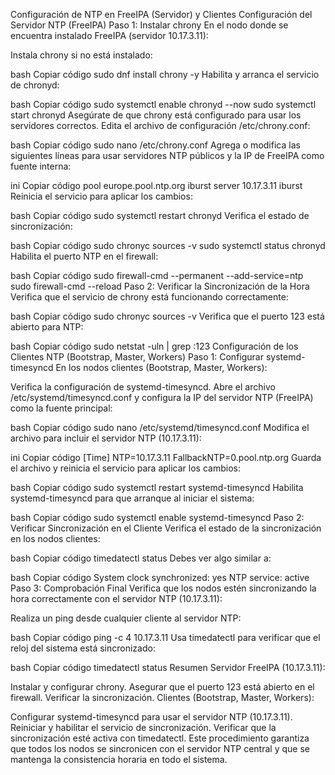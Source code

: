 Configuración de NTP en FreeIPA (Servidor) y Clientes
Configuración del Servidor NTP (FreeIPA)
Paso 1: Instalar chrony
En el nodo donde se encuentra instalado FreeIPA (servidor 10.17.3.11):

Instala chrony si no está instalado:

bash
Copiar código
sudo dnf install chrony -y
Habilita y arranca el servicio de chronyd:

bash
Copiar código
sudo systemctl enable chronyd --now
sudo systemctl start chronyd
Asegúrate de que chrony está configurado para usar los servidores correctos. Edita el archivo de configuración /etc/chrony.conf:

bash
Copiar código
sudo nano /etc/chrony.conf
Agrega o modifica las siguientes líneas para usar servidores NTP públicos y la IP de FreeIPA como fuente interna:

ini
Copiar código
pool europe.pool.ntp.org iburst
server 10.17.3.11 iburst
Reinicia el servicio para aplicar los cambios:

bash
Copiar código
sudo systemctl restart chronyd
Verifica el estado de sincronización:

bash
Copiar código
sudo chronyc sources -v
sudo systemctl status chronyd
Habilita el puerto NTP en el firewall:

bash
Copiar código
sudo firewall-cmd --permanent --add-service=ntp
sudo firewall-cmd --reload
Paso 2: Verificar la Sincronización de la Hora
Verifica que el servicio de chrony está funcionando correctamente:

bash
Copiar código
sudo chronyc sources -v
Verifica que el puerto 123 está abierto para NTP:

bash
Copiar código
sudo netstat -uln | grep :123
Configuración de los Clientes NTP (Bootstrap, Master, Workers)
Paso 1: Configurar systemd-timesyncd
En los nodos clientes (Bootstrap, Master, Workers):

Verifica la configuración de systemd-timesyncd. Abre el archivo /etc/systemd/timesyncd.conf y configura la IP del servidor NTP (FreeIPA) como la fuente principal:

bash
Copiar código
sudo nano /etc/systemd/timesyncd.conf
Modifica el archivo para incluir el servidor NTP (10.17.3.11):

ini
Copiar código
[Time]
NTP=10.17.3.11
FallbackNTP=0.pool.ntp.org
Guarda el archivo y reinicia el servicio para aplicar los cambios:

bash
Copiar código
sudo systemctl restart systemd-timesyncd
Habilita systemd-timesyncd para que arranque al iniciar el sistema:

bash
Copiar código
sudo systemctl enable systemd-timesyncd
Paso 2: Verificar Sincronización en el Cliente
Verifica el estado de la sincronización en los nodos clientes:

bash
Copiar código
timedatectl status
Debes ver algo similar a:

bash
Copiar código
System clock synchronized: yes
NTP service: active
Paso 3: Comprobación Final
Verifica que los nodos estén sincronizando la hora correctamente con el servidor NTP (10.17.3.11):

Realiza un ping desde cualquier cliente al servidor NTP:

bash
Copiar código
ping -c 4 10.17.3.11
Usa timedatectl para verificar que el reloj del sistema está sincronizado:

bash
Copiar código
timedatectl status
Resumen
Servidor FreeIPA (10.17.3.11):

Instalar y configurar chrony.
Asegurar que el puerto 123 está abierto en el firewall.
Verificar la sincronización.
Clientes (Bootstrap, Master, Workers):

Configurar systemd-timesyncd para usar el servidor NTP (10.17.3.11).
Reiniciar y habilitar el servicio de sincronización.
Verificar que la sincronización esté activa con timedatectl.
Este procedimiento garantiza que todos los nodos se sincronicen con el servidor NTP central y que se mantenga la consistencia horaria en todo el sistema.